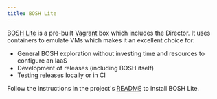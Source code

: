 ```yaml
---
title: BOSH Lite
---
```


[BOSH Lite](https://github.com/cloudfoundry/bosh-lite) is a pre-built [Vagrant](https://www.vagrantup.com/) box which includes the Director. It uses containers to emulate VMs which makes it an excellent choice for:

- General BOSH exploration without investing time and resources to configure an IaaS
- Development of releases (including BOSH itself)
- Testing releases locally or in CI

Follow the instructions in the project's [README](https://github.com/cloudfoundry/bosh-lite/tree/master/README.md) to install BOSH Lite.
